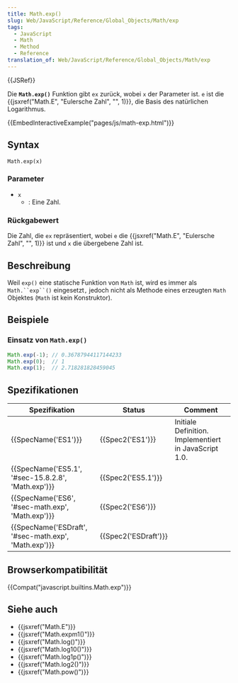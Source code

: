 ```yaml
---
title: Math.exp()
slug: Web/JavaScript/Reference/Global_Objects/Math/exp
tags:
  - JavaScript
  - Math
  - Method
  - Reference
translation_of: Web/JavaScript/Reference/Global_Objects/Math/exp
---
```

{{JSRef}}

Die **`Math.exp()`** Funktion gibt `ex` zurück, wobei `x` der Parameter ist. `e` ist die {{jsxref("Math.E", "Eulersche Zahl", "", 1)}}, die Basis des natürlichen Logarithmus.

{{EmbedInteractiveExample("pages/js/math-exp.html")}}

## Syntax

    Math.exp(x)

### Parameter

- `x`
  - : Eine Zahl.

### Rückgabewert

Die Zahl, die `ex` repräsentiert, wobei `e` die {{jsxref("Math.E", "Eulersche Zahl", "", 1)}} ist und `x` die übergebene Zahl ist.

## Beschreibung

Weil `exp()` eine statische Funktion von `Math` ist, wird es immer als ` Math.``exp``() ` eingesetzt`,` jedoch nicht als Methode eines erzeugten `Math` Objektes (`Math` ist kein Konstruktor).

## Beispiele

### Einsatz von `Math.exp()`

```js
Math.exp(-1); // 0.36787944117144233
Math.exp(0);  // 1
Math.exp(1);  // 2.718281828459045
```

## Spezifikationen

| Spezifikation                                                        | Status                       | Comment                                               |
| -------------------------------------------------------------------- | ---------------------------- | ----------------------------------------------------- |
| {{SpecName('ES1')}}                                             | {{Spec2('ES1')}}         | Initiale Definition. Implementiert in JavaScript 1.0. |
| {{SpecName('ES5.1', '#sec-15.8.2.8', 'Math.exp')}} | {{Spec2('ES5.1')}}     |                                                       |
| {{SpecName('ES6', '#sec-math.exp', 'Math.exp')}}     | {{Spec2('ES6')}}         |                                                       |
| {{SpecName('ESDraft', '#sec-math.exp', 'Math.exp')}} | {{Spec2('ESDraft')}} |                                                       |

## Browserkompatibilität

{{Compat("javascript.builtins.Math.exp")}}

## Siehe auch

- {{jsxref("Math.E")}}
- {{jsxref("Math.expm1()")}}
- {{jsxref("Math.log()")}}
- {{jsxref("Math.log10()")}}
- {{jsxref("Math.log1p()")}}
- {{jsxref("Math.log2()")}}
- {{jsxref("Math.pow()")}}
